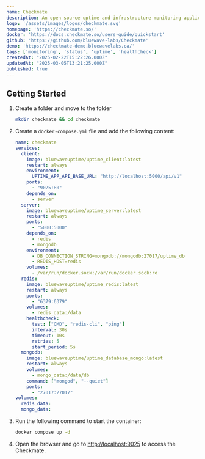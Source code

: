 ```yaml
---
name: Checkmate
description: An open source uptime and infrastructure monitoring application
logo: '/assets/images/logos/checkmate.svg'
homepage: 'https://checkmate.so/'
docker: 'https://docs.checkmate.so/users-guide/quickstart'
github: 'https://github.com/bluewave-labs/Checkmate'
demo: 'https://checkmate-demo.bluewavelabs.ca/'
tags: ['monitoring', 'status', 'uptime', 'healthcheck']
createdAt: "2025-02-22T15:22:26.000Z"
updatedAt: "2025-03-05T13:21:25.000Z"
published: true
---
```


## Getting Started

1. Create a folder and move to the folder
    ```bash
    mkdir checkmate && cd checkmate
    ```
2. Create a `docker-compose.yml` file and add the following content:
    ```yaml
    name: checkmate
    services:
      client:
        image: bluewaveuptime/uptime_client:latest
        restart: always
        environment:
          UPTIME_APP_API_BASE_URL: "http://localhost:5000/api/v1"
        ports:
          - "9025:80"
        depends_on:
          - server
      server:
        image: bluewaveuptime/uptime_server:latest
        restart: always
        ports:
          - "5000:5000"
        depends_on:
          - redis
          - mongodb
        environment:
          - DB_CONNECTION_STRING=mongodb://mongodb:27017/uptime_db
          - REDIS_HOST=redis
        volumes:
          - /var/run/docker.sock:/var/run/docker.sock:ro
      redis:
        image: bluewaveuptime/uptime_redis:latest
        restart: always
        ports:
          - "6379:6379"
        volumes:
          - redis_data:/data
        healthcheck:
          test: ["CMD", "redis-cli", "ping"]
          interval: 30s
          timeout: 10s
          retries: 5
          start_period: 5s
      mongodb:
        image: bluewaveuptime/uptime_database_mongo:latest
        restart: always
        volumes:
          - mongo_data:/data/db
        command: ["mongod", "--quiet"]
        ports:
          - "27017:27017"
    volumes:
      redis_data:
      mongo_data:

    ```
3. Run the following command to start the container:
    ```bash
    docker compose up -d
    ```
4. Open the browser and go to [http://localhost:9025](http://localhost:9025) to access the Checkmate.
